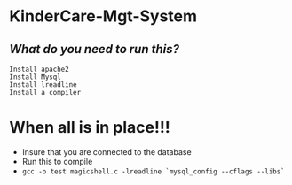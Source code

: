 # KinderCare-Mgt-System
## ***What do you need to run this?***
```
Install apache2
Install Mysql
Install lreadline
Install a compiler
```
# When all is in place!!!
- Insure that you are connected to the database
- Run this to compile
- ```gcc -o test magicshell.c -lreadline `mysql_config --cflags --libs` ```

